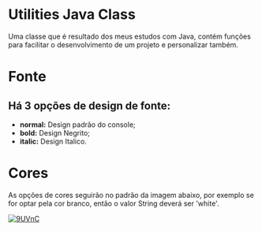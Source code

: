 # Utilities Java Class
 Uma classe que é resultado dos meus estudos com Java, contém funções para facilitar o desenvolvimento de um projeto e personalizar também.

# Fonte
## Há 3 opções de design de fonte:
* **normal:** Design padrão do console;
* **bold:** Design Negrito;
* **italic:** Design Italico.

# Cores
As opções de cores seguirão no padrão da imagem abaixo, por exemplo se for optar pela cor branco, então o valor String deverá ser 'white'.

<a href="https://ibb.co/dP0ZhSC"><img src="https://i.ibb.co/Yc7gr6n/9UVnC.png" alt="9UVnC" border="0" /></a>
